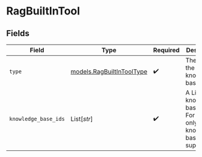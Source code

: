 # RagBuiltInTool


## Fields

| Field                                                                        | Type                                                                         | Required                                                                     | Description                                                                  |
| ---------------------------------------------------------------------------- | ---------------------------------------------------------------------------- | ---------------------------------------------------------------------------- | ---------------------------------------------------------------------------- |
| `type`                                                                       | [models.RagBuiltInToolType](../models/ragbuiltintooltype.md)                 | :heavy_check_mark:                                                           | The type of the rag knowledge-base tool.                                     |
| `knowledge_base_ids`                                                         | List[*str*]                                                                  | :heavy_check_mark:                                                           | A List of knowledge-base IDs. For now, only one knowledge-base is supported. |